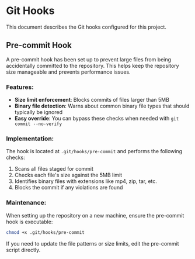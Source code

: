# Git Hooks

This document describes the Git hooks configured for this project.

## Pre-commit Hook

A pre-commit hook has been set up to prevent large files from being accidentally committed to the repository. This helps keep the repository size manageable and prevents performance issues.

### Features:

- **Size limit enforcement**: Blocks commits of files larger than 5MB
- **Binary file detection**: Warns about common binary file types that should typically be ignored
- **Easy override**: You can bypass these checks when needed with `git commit --no-verify`

### Implementation:

The hook is located at `.git/hooks/pre-commit` and performs the following checks:

1. Scans all files staged for commit
2. Checks each file's size against the 5MB limit
3. Identifies binary files with extensions like mp4, zip, tar, etc.
4. Blocks the commit if any violations are found

### Maintenance:

When setting up the repository on a new machine, ensure the pre-commit hook is executable:

```bash
chmod +x .git/hooks/pre-commit
```

If you need to update the file patterns or size limits, edit the pre-commit script directly.